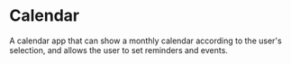 # Calendar
A calendar app that can show a monthly calendar according to the user's selection, and allows the user to set reminders and events.
